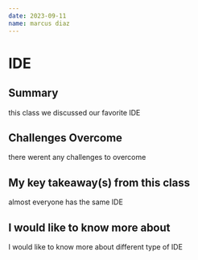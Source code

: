 ```yaml
---
date: 2023-09-11
name: marcus diaz
---
```

# IDE


## Summary 
<!-- Summarize the in class activity in your own words -->
this class we discussed our favorite IDE
## Challenges Overcome

there werent any challenges to overcome

## My key takeaway(s) from this class
almost everyone has the same IDE

## I would like to know more about
I would like to know more about different type of IDE
